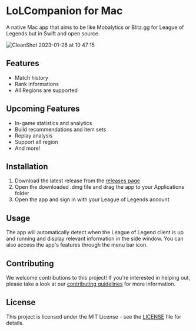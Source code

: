 # LoLCompanion for Mac

A native Mac app that aims to be like Mobalytics or Blitz.gg for League of Legends but in Swift and open source.

![CleanShot 2023-01-26 at 10 47 15](https://user-images.githubusercontent.com/5419579/214805772-fec1fce0-bbf9-44c9-8c5d-6e3829756fc0.png)

## Features
- Match history 
- Rank informations
- All Regions are supported

## Upcoming Features
- In-game statistics and analytics
- Build recommendations and item sets
- Replay analysis
- Support all region
- And more!

## Installation
1. Download the latest release from the [releases page](https://github.com/LuisDrmn/LoLCompanion/releases)
2. Open the downloaded .dmg file and drag the app to your Applications folder
3. Open the app and sign in with your League of Legends account

## Usage

The app will automatically detect when the League of Legend client is up and running and display relevant information in the side window. You can also access the app's features through the menu bar icon.

## Contributing
We welcome contributions to this project! If you're interested in helping out, please take a look at our [contributing guidelines](CONTRIBUTING.md) for more information.

## License
This project is licensed under the MIT License - see the [LICENSE](LICENSE) file for details.
